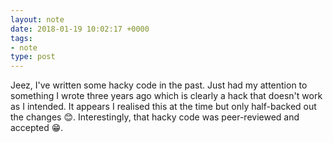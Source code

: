 ```yaml
---
layout: note
date: 2018-01-19 10:02:17 +0000
tags:
- note
type: post
---
```

Jeez, I've written some hacky code in the past. Just had my attention to something I wrote three years ago which is clearly a hack that doesn't work as I intended. It appears I realised this at the time but only half-backed out the changes 😊. Interestingly, that hacky code was peer-reviewed and accepted 😁.
